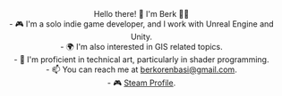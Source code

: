 <div align="center">Hello there! 🚀 I'm Berk 👨‍💻 </div>
<div align="center">
- 🎮 I'm a solo indie game developer, and I work with Unreal Engine and Unity. <br/>
- 🌍 I'm also interested in GIS related topics. <br/>
- 🔬 I'm proficient in technical art, particularly in shader programming. <br/>
- 📫 You can reach me at <a href="mailto:berkorenbasi@gmail.com">berkorenbasi@gmail.com</a>. <br/>
- 🎮 <a href="https://steamcommunity.com/id/kamtozu">Steam Profile</a>. <br/>
</div> 
<br/>
